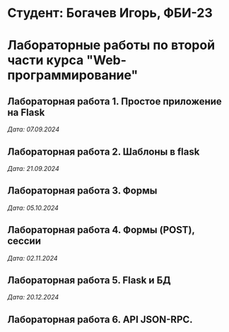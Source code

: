 # Студент: Богачев Игорь, ФБИ-23

# Лабораторные работы по второй части курса "Web-программирование"

## Лабораторная работа 1. Простое приложение на Flask

*Дата: 07.09.2024*

## Лабораторная работа 2. Шаблоны в flask

*Дата: 21.09.2024*

## Лабораторная работа 3. Формы

*Дата: 05.10.2024*

## Лабораторная работа 4. Формы (POST), сессии

*Дата: 02.11.2024*

## Лабораторная работа 5. Flask и БД

*Дата: 20.12.2024*

## Лабораторная работа 6. API JSON-RPC.